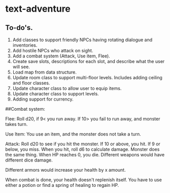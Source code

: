 # text-adventure

## To-do's.

1. Add classes to support friendly NPCs having rotating dialogue and inventories.
1. Add hostile NPCs who attack on sight.
1. Add a combat system (Attack, Use item, Flee). 
1. Create save slots, descriptions for each slot, and describe what the user will see.
1. Load map from data structure.
1. Update room class to support multi-floor levels. Includes adding ceiling and floor classes.
1. Update character class to allow user to equip items.
1. Update character class to support levels. 
1. Adding support for currency. 


##Combat system:

Flee: Roll d20, if 9< you run away. If 10> you fail to run away, and monster takes turn.

Use Item: You use an item, and the monster does not take a turn.

Attack: Roll d20 to see if you hit the monster. If 10 or above, you hit. If 9 or below, you miss. When you hit, roll d6 to calculate damage. Monster does the same thing. When HP reaches 0, you die. Different weapons would have different dice damage. 

Different armors would increase your health by x amount. 

When combat is done, your health doesn't replenish itself. You have to use either a potion or find a spring of healing to regain HP.
